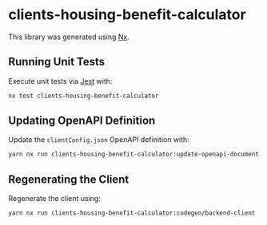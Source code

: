 # clients-housing-benefit-calculator

This library was generated using [Nx](https://nx.dev).

## Running Unit Tests

Execute unit tests via [Jest](https://jestjs.io) with:

```sh
nx test clients-housing-benefit-calculator
```

## Updating OpenAPI Definition

Update the `clientConfig.json` OpenAPI definition with:

```sh
yarn nx run clients-housing-benefit-calculator:update-openapi-document
```

## Regenerating the Client

Regenerate the client using:

```sh
yarn nx run clients-housing-benefit-calculator:codegen/backend-client
```
